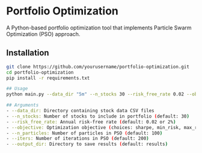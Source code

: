# Portfolio Optimization

A Python-based portfolio optimization tool that implements Particle Swarm Optimization (PSO) approach.

## Installation
```bash
git clone https://github.com/yourusername/portfolio-optimization.git
cd portfolio-optimization
pip install -r requirements.txt

## Usage
python main.py --data_dir "5m" --n_stocks 30 --risk_free_rate 0.02 --objective sharpe

## Arguments 
- --data_dir: Directory containing stock data CSV files
- --n_stocks: Number of stocks to include in portfolio (default: 30)
- --risk_free_rate: Annual risk-free rate (default: 0.02 or 2%)
- --objective: Optimization objective (choices: sharpe, min_risk, max_return, calmar, sortino)
- --n_particles: Number of particles in PSO (default: 100)
- --iters: Number of iterations in PSO (default: 200)
- --output_dir: Directory to save results (default: results)
